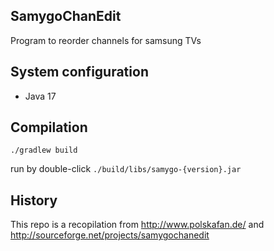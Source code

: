 ## SamygoChanEdit

Program to reorder channels for samsung TVs

## System configuration

* Java 17

## Compilation

```shell
./gradlew build
```

run by double-click `./build/libs/samygo-{version}.jar`

## History

This repo is a recopilation from http://www.polskafan.de/ and http://sourceforge.net/projects/samygochanedit


